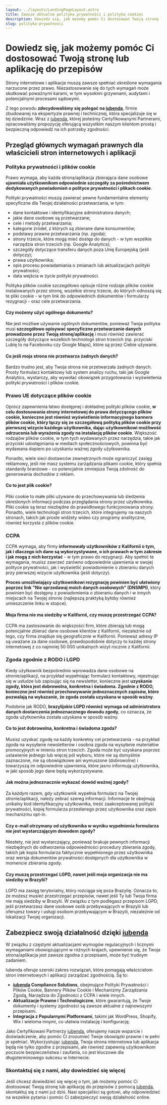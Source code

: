 ```yaml
---
layout: ../layouts/LandingPageLayout.astro
title: Zawsze aktualna polityka prywatności i polityka cookies
description: Dowiedz się, jak możemy pomóc Ci dostosować Twoją stronę lub aplikację do przepisów RODO dot. polityki prywatności i polityki cookies
slug: polityka-prywatnosci
---
```

# Dowiedz się, jak możemy pomóc Ci dostosować Twoją stronę lub aplikację do przepisów

Strony internetowe i aplikacje muszą zawsze spełniać określone wymagania narzucone przez prawo. Niezastosowanie się do tych wymagań może skutkować poważnymi karami, w tym wysokimi grzywnami, audytami i potencjalnymi procesami sądowymi.

Z tego powodu **zdecydowaliśmy się polegać na [iubenda](https://iubenda.refr.cc/a3d9b06c)**, firmie zbudowanej na ekspertyzie prawnej i technicznej, która specjalizuje się w tej dziedzinie. Wraz z [iubenda](https://iubenda.refr.cc/a3d9b06c), której jesteśmy Certyfikowanymi Partnerami, opracowaliśmy propozycję oferującą wszystkim naszym klientom prostą i bezpieczną odpowiedź na ich potrzeby zgodności.

## Przegląd głównych wymagań prawnych dla właścicieli stron internetowych i aplikacji

### Polityka prywatności i plików cookie

Prawo wymaga, aby każda strona/aplikacja zbierająca dane osobowe **ujawniała użytkownikom odpowiednie szczegóły za pośrednictwem dedykowanych powiadomień o polityce prywatności i plikach cookie**.

Polityki prywatności muszą zawierać pewne fundamentalne elementy specyficzne dla Twojej działalności przetwarzania, w tym:

- dane kontaktowe i identyfikacyjne administratora danych;
- jakie dane osobowe są przetwarzane;
- cele i metody przetwarzania;
- kategorie źródeł, z których są zbierane dane konsumentów;
- podstawy prawne przetwarzania (np. zgoda);
- strony trzecie, które mogą mieć dostęp do danych - w tym wszelkie narzędzia stron trzecich (np. Google Analytics);
- szczegóły dotyczące transferu danych poza Unię Europejską (jeśli dotyczy);
- prawa użytkownika;
- opis procesu powiadamiania o zmianach lub aktualizacjach polityki prywatności;
- data wejścia w życie polityki prywatności.

Polityka plików cookie szczegółowo opisuje różne rodzaje plików cookie instalowanych przez stronę, wszelkie strony trzecie, do których odnoszą się te pliki cookie - w tym link do odpowiednich dokumentów i formularzy rezygnacji - oraz cele przetwarzania.


#### Czy możemy użyć ogólnego dokumentu?

Nie jest możliwe używanie ogólnych dokumentów, ponieważ Twoja polityka musi **szczegółowo opisywać specyficzne przetwarzanie danych prowadzone przez Twoją stronę/aplikację** i musi również zawierać szczegóły dotyczące wszelkich technologii stron trzecich (np. przyciski Lubię to na Facebooku czy Google Maps), które są przez Ciebie używane.

#### Co jeśli moja strona nie przetwarza żadnych danych?

Bardzo trudno jest, aby Twoja strona nie przetwarzała żadnych danych. Prosty formularz kontaktowy lub system analizy ruchu, taki jak Google Analytics, wystarczy, aby wywołać obowiązek przygotowania i wyświetlenia polityki prywatności i plików cookie.

### Prawo UE dotyczące plików cookie

Oprócz zapewnienia łatwo dostępnej i dokładnej polityki plików cookie, **w celu dostosowania strony internetowej do prawa dotyczącego plików cookie, konieczne jest również wyświetlenie informacyjnego bannera plików cookie, który łączy się ze szczegółową polityką plików cookie przy pierwszej wizycie każdego użytkownika, dając użytkownikowi możliwość odrzucenia lub wyrażenia zgody na instalację plików cookie**. Większość rodzajów plików cookie, w tym tych wydawanych przez narzędzia, takie jak przyciski udostępniania w mediach społecznościowych, powinna być wydawana dopiero po uzyskaniu ważnej zgody użytkownika.

Ponadto, wiele sieci dostawców zewnętrznych może ograniczyć zasięg reklamowy, jeśli nie masz systemu zarządzania plikami cookie, który spełnia standardy branżowe - co potencjalnie zmniejsza Twoją zdolność do generowania dochodów z reklam.

#### Co to jest plik cookie?

Pliki cookie to małe pliki używane do przechowywania lub śledzenia określonych informacji podczas przeglądania strony przez użytkownika. Pliki cookie są teraz niezbędne do prawidłowego funkcjonowania strony. Ponadto, wiele technologii stron trzecich, które integrujemy na naszych stronach, takich jak proste widżety wideo czy programy analityczne, również korzysta z plików cookie.

### CCPA

CCPA wymaga, aby firmy **informowały użytkowników z Kalifornii o tym, jak i dlaczego ich dane są wykorzystywane, o ich prawach w tym zakresie i jak mogą z nich korzystać** - w tym prawo do rezygnacji. Aby spełnić te wymagania, musisz zawrzeć zarówno odpowiednie ujawnienia w swojej polityce prywatności, jak i wyświetlić powiadomienie o zbieraniu danych przy pierwszej wizycie użytkownika (jeśli dotyczy).

**Proces umożliwiający użytkownikowi rezygnację powinien być ułatwiony poprzez link "Nie sprzedawaj moich danych osobowych" (DNSMPI)**, który powinien być dostępny z powiadomienia o zbieraniu danych i w innych miejscach na Twojej stronie (najlepszą praktyką byłoby również umieszczenie linku w stopce).

#### Moja firma nie ma siedziby w Kalifornii, czy muszę przestrzegać CCPA?

CCPA ma zastosowanie do większości firm, które zbierają lub mogą potencjalnie zbierać dane osobowe klientów z Kalifornii, niezależnie od tego, czy firma znajduje się geograficznie w Kalifornii. Ponieważ adresy IP są uważane za dane osobowe, prawdopodobnie dotyczy to każdej strony internetowej z co najmniej 50 000 unikalnych wizyt rocznie z Kalifornii.

### Zgoda zgodnie z RODO i LGPD

Kiedy użytkownik bezpośrednio wprowadza dane osobowe na stronie/aplikacji, na przykład wypełniając formularz kontaktowy, rejestrując się w usłudze lub zapisując się na newsletter, konieczne jest **uzyskanie zgody, która jest dobrowolna, konkretna i świadoma. Zgodnie z RODO, konieczne jest również przechowywanie jednoznacznych zapisów, które pozwalają na wykazanie, że zgoda została uzyskana w sposób ważny**.

Podobnie jak RODO, **brazylijskie LGPD również wymaga od administratora danych dostarczenia jednoznacznego dowodu zgody**, co oznacza, że zgoda użytkownika została uzyskana w sposób ważny.

#### Co to jest dobrowolna, konkretna i świadoma zgoda?

Musisz uzyskać zgodę na każdy konkretny cel przetwarzania - na przykład zgoda na wysyłanie newsletterów i osobna zgoda na wysyłanie materiałów promocyjnych w imieniu stron trzecich. Zgoda może być uzyskana poprzez ustawienie jednego lub więcej pól wyboru, które nie są domyślnie zaznaczone, nie są obowiązkowe ani wymuszone (dobrowolne) i towarzyszą im odpowiednie ujawnienia, które jasno informują użytkownika, w jaki sposób jego dane będą wykorzystywane.

#### Jak można jednoznacznie wykazać dowód ważnej zgody?

Za każdym razem, gdy użytkownik wypełnia formularz na Twojej stronie/aplikacji, należy zebrać szereg informacji. Informacje te obejmują unikalny kod identyfikacyjny użytkownika, treść zaakceptowanej polityki prywatności, kopię formularza przesłanego przez użytkownika oraz zapis mechanizmu opt-in.

#### Czy e-mail otrzymany od użytkownika w wyniku wypełnienia formularza nie jest wystarczającym dowodem zgody?

Niestety, nie jest wystarczający, ponieważ brakuje pewnych informacji niezbędnych do odtworzenia odpowiedniości procedury zbierania zgody, takich jak kopia formularza faktycznie wypełnionego przez użytkownika oraz wersja dokumentów prywatności dostępnych dla użytkownika w momencie zbierania zgody.

#### Czy muszę przestrzegać LGPD, nawet jeśli moja organizacja nie ma siedziby w Brazylii?

LGPD ma zasięg terytorialny, który rozciąga się poza Brazylię. Oznacza to, że możesz musieć przestrzegać przepisów, nawet jeśli Ty lub Twoja firma nie mają siedziby w Brazylii. W związku z tym podlegasz przepisom LGPD, jeśli przetwarzasz dane osobowe osób przebywających w Brazylii lub oferujesz towary i usługi osobom przebywającym w Brazylii, niezależnie od lokalizacji Twojej organizacji.

## Zabezpiecz swoją działalność dzięki [iubenda](https://iubenda.refr.cc/a3d9b06c)

W związku z częstymi aktualizacjami wymogów regulacyjnych i licznymi wymaganiami obowiązującymi w różnych krajach, upewnienie się, że Twoja strona/aplikacja jest zawsze zgodna z przepisami, może być trudnym zadaniem.

Iubenda oferuje szeroki zakres rozwiązań, które pomagają właścicielom stron internetowych i aplikacji zarządzać zgodnością. Są to:

- **[iubenda](https://iubenda.refr.cc/a3d9b06c) Compliance Solutions**, obejmujące Polityki Prywatności i Plików Cookie, Bannery Plików Cookie i Mechanizmy Zarządzania Zgodą, Narzędzia do Zgodności z CCPA i wiele innych.
- **Aktualizacje Prawne i Technologiczne**, które gwarantują, że Twoje dokumenty i systemy zgodności są zawsze aktualne z najnowszymi przepisami.
- **Integracja z Popularnymi Platformami**, takimi jak WordPress, Shopify, Wix i wieloma innymi, co ułatwia instalację i konfigurację.

Jako Certyfikowani Partnerzy [iubenda](https://iubenda.refr.cc/a3d9b06c), oferujemy nasze wsparcie i doświadczenie, aby pomóc Ci zrozumieć Twoje obowiązki prawne i w pełni je spełniać. Wykorzystując [iubenda](https://iubenda.refr.cc/a3d9b06c), Twoja strona internetowa lub aplikacja będą nie tylko zgodne z przepisami, ale również zapewnią użytkownikom poczucie bezpieczeństwa i zaufania, co jest kluczowe dla długoterminowego sukcesu w Internecie.

### Skontaktuj się z nami, aby dowiedzieć się więcej

Jeśli chcesz dowiedzieć się więcej o tym, jak możemy pomóc Ci dostosować Twoją stronę lub aplikację do przepisów z pomocą [iubenda](https://iubenda.refr.cc/a3d9b06c), skontaktuj się z nami już dziś. Nasi specjaliści są gotowi, aby odpowiedzieć na wszelkie pytania i pomóc Ci zabezpieczyć swoją działalność online.
